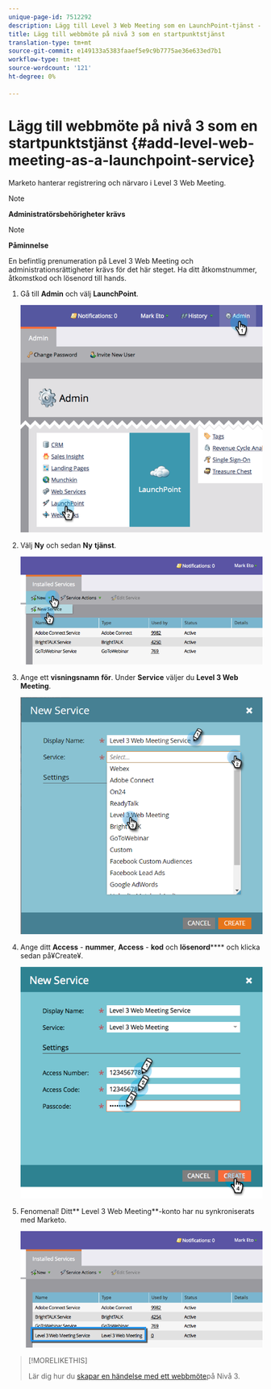 ```yaml
---
unique-page-id: 7512292
description: Lägg till Level 3 Web Meeting som en LaunchPoint-tjänst - Marketo Docs - Produktdokumentation
title: Lägg till webbmöte på nivå 3 som en startpunktstjänst
translation-type: tm+mt
source-git-commit: e149133a5383faaef5e9c9b7775ae36e633ed7b1
workflow-type: tm+mt
source-wordcount: '121'
ht-degree: 0%

---
```



# Lägg till webbmöte på nivå 3 som en startpunktstjänst {#add-level-web-meeting-as-a-launchpoint-service}

Marketo hanterar registrering och närvaro i Level 3 Web Meeting.

>[!NOTE]
>
>**Administratörsbehörigheter krävs**

>[!NOTE]
>
>**Påminnelse**
>
>En befintlig prenumeration på Level 3 Web Meeting och administrationsrättigheter krävs för det här steget. Ha ditt åtkomstnummer, åtkomstkod och lösenord till hands.

1. Gå till **Admin** och välj **LaunchPoint**.

   ![](assets/image2015-4-23-10-3a5-3a12.png)

1. Välj **Ny** och sedan **Ny** **tjänst**.

   ![](assets/level-3-web-meeting-new-service.png)

1. Ange ett **visningsnamn** **för**. Under **Service** väljer du **Level 3 Web Meeting**.

   ![](assets/new-service-level-3.png)

1. Ange ditt **Access** - **nummer**, **Access** - **kod** och **lösenord****** och klicka sedan på¥Create¥.

   ![](assets/image2015-4-23-10-3a10-3a26.png)

1. Fenomenal! Ditt** Level 3 Web Meeting**-konto har nu synkroniserats med Marketo.

   ![](assets/level-3-web-meeting.png)

>[!MORELIKETHIS]
>
>Lär dig hur du [skapar en händelse med ett webbmöte](../../../product-docs/demand-generation/events/create-an-event/create-an-event-with-level-3-web-meeting.md)på Nivå 3.

